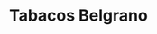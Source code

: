 ---
title: "Tabacos Belgrano"
url: /ciudad-autonoma-de-buenos-aires/tabacos-belgrano/
shop: comodidad
---